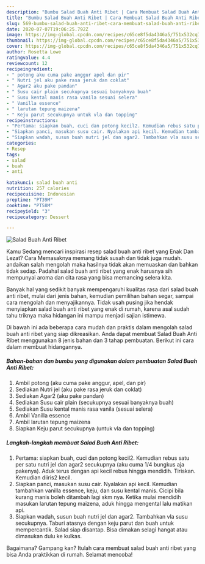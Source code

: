 ```yaml
---
description: "Bumbu Salad Buah Anti Ribet | Cara Membuat Salad Buah Anti Ribet Yang Enak Dan Mudah"
title: "Bumbu Salad Buah Anti Ribet | Cara Membuat Salad Buah Anti Ribet Yang Enak Dan Mudah"
slug: 569-bumbu-salad-buah-anti-ribet-cara-membuat-salad-buah-anti-ribet-yang-enak-dan-mudah
date: 2020-07-07T19:06:25.792Z
image: https://img-global.cpcdn.com/recipes/c65ce8f5da4346a5/751x532cq70/salad-buah-anti-ribet-foto-resep-utama.jpg
thumbnail: https://img-global.cpcdn.com/recipes/c65ce8f5da4346a5/751x532cq70/salad-buah-anti-ribet-foto-resep-utama.jpg
cover: https://img-global.cpcdn.com/recipes/c65ce8f5da4346a5/751x532cq70/salad-buah-anti-ribet-foto-resep-utama.jpg
author: Rosetta Lowe
ratingvalue: 4.4
reviewcount: 12
recipeingredient:
- " potong aku cuma pake anggur apel dan pir"
- " Nutri jel aku pake rasa jeruk dan coklat"
- " Agar2 aku pake pandan"
- " Susu cair plain secukupnya sesuai banyaknya buah"
- " Susu kental manis rasa vanila sesuai selera"
- " Vanilla essence"
- " larutan tepung maizena"
- " Keju parut secukupnya untuk vla dan topping"
recipeinstructions:
- "Pertama: siapkan buah, cuci dan potong kecil2. Kemudian rebus satu per satu nutri jel dan agar2 secukupnya (aku cuma 1/4 bungkus aja pakenya). Aduk terus dengan api kecil rebus hingga mendidih. Tiriskan. Kemudian diiris2 kecil."
- "Siapkan panci, masukan susu cair. Nyalakan api kecil. Kemudian tambahkan vanilla essence, keju, dan susu kental manis. Cicipi bila kurang manis boleh ditambah lagi skm nya. Ketika mulai mendidih masukan larutan tepung maizena, aduk hingga mengental lalu matikan api."
- "Siapkan wadah, susun buah nutri jel dan agar2. Tambahkan vla susu secukupnya. Taburi atasnya dengan keju parut dan buah untuk mempercantik. Salad siap disantap. Bisa dimakan selagi hangat atau dimasukan dulu ke kulkas."
categories:
- Resep
tags:
- salad
- buah
- anti

katakunci: salad buah anti 
nutrition: 257 calories
recipecuisine: Indonesian
preptime: "PT39M"
cooktime: "PT58M"
recipeyield: "3"
recipecategory: Dessert

---
```



![Salad Buah Anti Ribet](https://img-global.cpcdn.com/recipes/c65ce8f5da4346a5/751x532cq70/salad-buah-anti-ribet-foto-resep-utama.jpg)

Kamu Sedang mencari inspirasi resep salad buah anti ribet yang Enak Dan Lezat? Cara Memasaknya memang tidak susah dan tidak juga mudah. andaikan salah mengolah maka hasilnya tidak akan memuaskan dan bahkan tidak sedap. Padahal salad buah anti ribet yang enak harusnya sih mempunyai aroma dan cita rasa yang bisa memancing selera kita.

Banyak hal yang sedikit banyak mempengaruhi kualitas rasa dari salad buah anti ribet, mulai dari jenis bahan, kemudian pemilihan bahan segar, sampai cara mengolah dan menyajikannya. Tidak usah pusing jika hendak menyiapkan salad buah anti ribet yang enak di rumah, karena asal sudah tahu triknya maka hidangan ini mampu menjadi sajian istimewa.




Di bawah ini ada beberapa cara mudah dan praktis dalam mengolah salad buah anti ribet yang siap dikreasikan. Anda dapat membuat Salad Buah Anti Ribet menggunakan 8 jenis bahan dan 3 tahap pembuatan. Berikut ini cara dalam membuat hidangannya.

<!--inarticleads1-->

##### Bahan-bahan dan bumbu yang digunakan dalam pembuatan Salad Buah Anti Ribet:

1. Ambil  potong (aku cuma pake anggur, apel, dan pir)
1. Sediakan  Nutri jel (aku pake rasa jeruk dan coklat)
1. Sediakan  Agar2 (aku pake pandan)
1. Sediakan  Susu cair plain (secukupnya sesuai banyaknya buah)
1. Sediakan  Susu kental manis rasa vanila (sesuai selera)
1. Ambil  Vanilla essence
1. Ambil  larutan tepung maizena
1. Siapkan  Keju parut secukupnya (untuk vla dan topping)




<!--inarticleads2-->

##### Langkah-langkah membuat Salad Buah Anti Ribet:

1. Pertama: siapkan buah, cuci dan potong kecil2. Kemudian rebus satu per satu nutri jel dan agar2 secukupnya (aku cuma 1/4 bungkus aja pakenya). Aduk terus dengan api kecil rebus hingga mendidih. Tiriskan. Kemudian diiris2 kecil.
1. Siapkan panci, masukan susu cair. Nyalakan api kecil. Kemudian tambahkan vanilla essence, keju, dan susu kental manis. Cicipi bila kurang manis boleh ditambah lagi skm nya. Ketika mulai mendidih masukan larutan tepung maizena, aduk hingga mengental lalu matikan api.
1. Siapkan wadah, susun buah nutri jel dan agar2. Tambahkan vla susu secukupnya. Taburi atasnya dengan keju parut dan buah untuk mempercantik. Salad siap disantap. Bisa dimakan selagi hangat atau dimasukan dulu ke kulkas.




Bagaimana? Gampang kan? Itulah cara membuat salad buah anti ribet yang bisa Anda praktikkan di rumah. Selamat mencoba!
